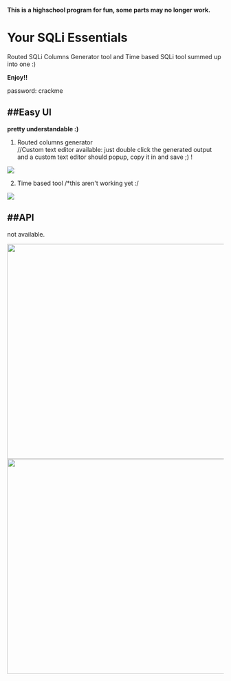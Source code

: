 **This is a highschool program for fun, some parts may no longer work.**

# Your SQLi Essentials
Routed SQLi Columns Generator tool and Time based SQLi tool summed up into one :)

**Enjoy!!**

password: crackme

##  ##Easy UI
**pretty understandable :)**

1. Routed columns generator
<br>//Custom text editor available: just double click the generated output and a custom text editor should popup, copy it in and save ;) !
<img src="https://danicfonte.cf/imgs/2.jpeg">

2. Time based tool
/*this aren't working yet :/
<img src="https://danicfonte.cf/imgs/3.jpeg">

##  ##API

not available.


<img src="https://danicfonte.cf/imgs/11-1.jpg" width="800px" height="500px">
<img src="https://danicfonte.cf/imgs/Capture1.jpg" width="800px" height="500px">


